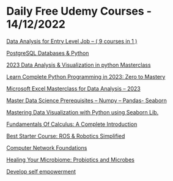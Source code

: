 # Daily Free Udemy Courses - 14/12/2022

[Data Analysis for Entry Level Job – ( 9 courses in 1 )](https://www.udemy.com/course/data-analysis-for-entry-level-job-zero-to-hero-skill-path/?couponCode=1BD9F45A99F49B9894A9)
[PostgreSQL Databases & Python](https://www.udemy.com/course/postgresql-databases-python/?couponCode=7DA0FC6EB1BADABC6E33)
[2023 Data Analysis & Visualization in python Masterclass](https://www.udemy.com/course/best-data-analysis-and-data-visualization-course-in-python/?couponCode=ED8DFEFB4428912573EC)
[Learn Complete Python Programming in 2023: Zero to Mastery](https://www.udemy.com/course/best-python-course-learn-python-from-scratch/?couponCode=C414ABCE785C63F9CE33)
[Microsoft Excel Masterclass for Data Analysis – 2023](https://www.udemy.com/course/microsoft-excel-zero-to-hero-for-data-analysis/?couponCode=672F4B61403069C27B4D)
[Master Data Science Prerequisites – Numpy – Pandas- Seaborn](https://www.udemy.com/course/data-science-prerequisites-numpy-pandas-seaborn/?couponCode=3746D15FD1FC60E6A007)
[Mastering Data Visualization with Python using Seaborn Lib.](https://www.udemy.com/course/data-visualization-in-python-using-seaborn-library/?couponCode=64514C18F1DF7415C19F)
[Fundamentals Of Calculus: A Complete Introduction](https://www.udemy.com/course/fundamentals-of-calculus-a-complete-introduction/?couponCode=25315F1DD1EE6E625313)
[Best Starter Course: ROS & Robotics Simplified](https://www.udemy.com/course/robotic-system-ros-foundations/?couponCode=OFFER1)
[Computer Network Foundations](https://www.udemy.com/course/computer-network-system-foundations/?couponCode=DISCOUNT1)
[Healing Your Microbiome: Probiotics and Microbes](https://www.udemy.com/course/probiotics-and-microbes-healing-your-microbiome/?couponCode=FREEDECMICRO)
[Develop self empowerment](https://www.udemy.com/course/develop-self-empowerment/?couponCode=F3957_NEW)
